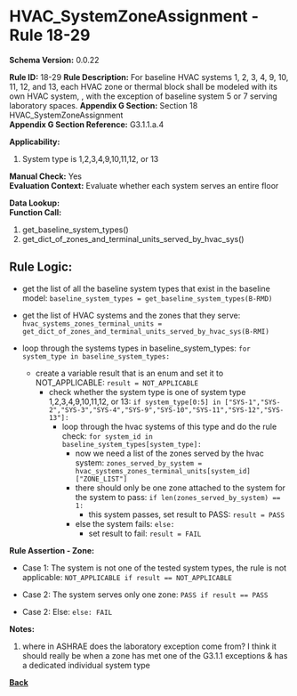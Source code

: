 # HVAC_SystemZoneAssignment - Rule 18-29
**Schema Version:** 0.0.22  

**Rule ID:** 18-29
**Rule Description:** For baseline HVAC systems 1, 2, 3, 4, 9, 10, 11, 12, and 13, each HVAC zone or thermal block shall be modeled with its own HVAC system, , with the exception of baseline system 5 or 7 serving laboratory spaces.
**Appendix G Section:** Section 18 HVAC_SystemZoneAssignment  
**Appendix G Section Reference:** G3.1.1.a.4

**Applicability:** 

1. System type is 1,2,3,4,9,10,11,12, or 13

**Manual Check:** Yes  
**Evaluation Context:** Evaluate whether each system serves an entire floor

**Data Lookup:**   
**Function Call:** 

1. get_baseline_system_types()
2. get_dict_of_zones_and_terminal_units_served_by_hvac_sys()


## Rule Logic:  
- get the list of all the baseline system types that exist in the baseline model: `baseline_system_types = get_baseline_system_types(B-RMD)`
- get the list of HVAC systems and the zones that they serve: `hvac_systems_zones_terminal_units = get_dict_of_zones_and_terminal_units_served_by_hvac_sys(B-RMI)`


- loop through the systems types in baseline_system_types: `for system_type in baseline_system_types:`
  - create a variable result that is an enum and set it to NOT_APPLICABLE: `result = NOT_APPLICABLE`
	- check whether the system type is one of system type 1,2,3,4,9,10,11,12, or 13: `if system_type[0:5] in ["SYS-1","SYS-2","SYS-3","SYS-4","SYS-9","SYS-10","SYS-11","SYS-12","SYS-13"]:`
		- loop through the hvac systems of this type and do the rule check: `for system_id in baseline_system_types[system_type]:`
			- now we need a list of the zones served by the hvac system: `zones_served_by_system = hvac_systems_zones_terminal_units[system_id]["ZONE_LIST"]`
			- there should only be one zone attached to the system for the system to pass: `if len(zones_served_by_system) == 1:`
			  - this system passes, set result to PASS: `result = PASS`
			- else the system fails: `else:`
			  - set result to fail: `result = FAIL`

**Rule Assertion - Zone:**

  - Case 1: The system is not one of the tested system types, the rule is not applicable: `NOT_APPLICABLE if result == NOT_APPLICABLE`
  
  - Case 2: The system serves only one zone: `PASS if result == PASS`

  - Case 2: Else: `else: FAIL`

**Notes:**

1. where in ASHRAE does the laboratory exception come from?  I think it should really be when a zone has met one of the G3.1.1 exceptions & has a dedicated individual system type

**[Back](../_toc.md)**
